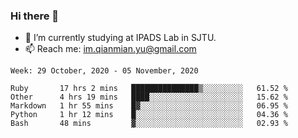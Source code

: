 ### Hi there 👋

- 🔭 I’m currently studying at IPADS Lab in SJTU.
- 📫 Reach me: im.qianmian.yu@gmail.com

<!--START_SECTION:waka-->
```text
Week: 29 October, 2020 - 05 November, 2020

Ruby       17 hrs 2 mins   ███████████████▒░░░░░░░░░   61.52 % 
Other      4 hrs 19 mins   ████░░░░░░░░░░░░░░░░░░░░░   15.62 % 
Markdown   1 hr 55 mins    █▓░░░░░░░░░░░░░░░░░░░░░░░   06.95 % 
Python     1 hr 12 mins    █░░░░░░░░░░░░░░░░░░░░░░░░   04.36 % 
Bash       48 mins         ▓░░░░░░░░░░░░░░░░░░░░░░░░   02.93 % 
```
<!--END_SECTION:waka-->

<!--
**yqmmm/yqmmm** is a ✨ _special_ ✨ repository because its `README.md` (this file) appears on your GitHub profile.

Here are some ideas to get you started:

- 🔭 I’m currently working on ...
- 🌱 I’m currently learning ...
- 👯 I’m looking to collaborate on ...
- 🤔 I’m looking for help with ...
- 💬 Ask me about ...
- 📫 How to reach me: ...
- 😄 Pronouns: ...
- ⚡ Fun fact: ...
-->
